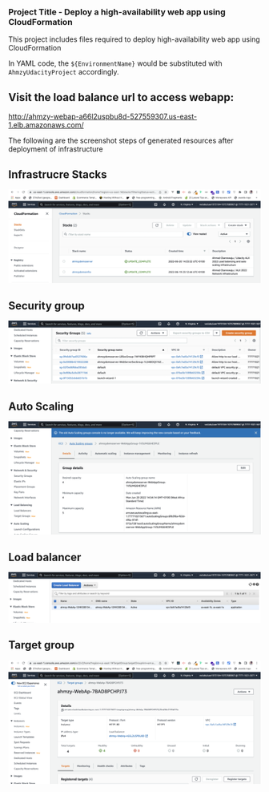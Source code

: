 ### Project Title - Deploy a high-availability web app using CloudFormation
This project includes files required to deploy high-availability web app using CloudFormation

In YAML code, the `${EnvironmentName}` would be substituted with `AhmzyUdacityProject` accordingly.

## Visit the load balance url to access webapp:

http://ahmzy-webap-a66l2uspbu8d-527559307.us-east-1.elb.amazonaws.com/

The following are the screenshot steps of generated resources after deployment of infrastructure

## Infrastrucre Stacks
![Infrastrucre Stacks](/screenshots/stacks.png?raw=true "Infrastrucre Stacks")

## Security group
![Security group](/screenshots/security_group.png?raw=true "Security group")

## Auto Scaling
![Auto Scaling](/screenshots/autoscaling_group.png?raw=true "Auto Scaling")

## Load balancer
![Load balancer](/screenshots/loadbalancer.png?raw=true "Load balancer")

## Target group
![Target group](/screenshots/target_group.png?raw=true "Target group")
